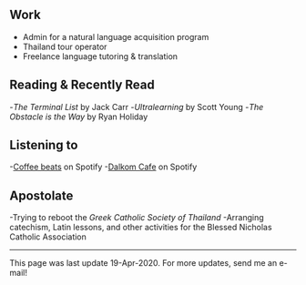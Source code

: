 ## Work

- Admin for a natural language acquisition program
- Thailand tour operator
- Freelance language tutoring & translation

## Reading & Recently Read

-_The Terminal List_ by Jack Carr
-_Ultralearning_ by Scott Young
-_The Obstacle is the Way_ by Ryan Holiday

## Listening to

-[Coffee beats](https://open.spotify.com/playlist/37i9dQZF1DX1uaml3UXYLk) on Spotify
-[Dalkom Cafe](https://open.spotify.com/playlist/37i9dQZF1DX5g856aiKiDS) on Spotify

## Apostolate

-Trying to reboot the _Greek Catholic Society of Thailand_
-Arranging catechism, Latin lessons, and other activities for the Blessed Nicholas Catholic Association

***

This page was last update 19-Apr-2020. For more updates, send me an e-mail!
